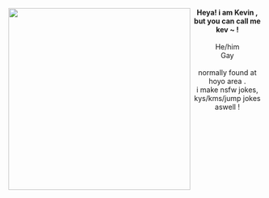 <img align="left" src="https://i.pinimg.com/736x/65/30/b8/6530b85bf57d46152e661568c86513a3.jpg" width="360"> <p align="center"> **Heya! i am Kevin , but you can call me kev ~ !** <br>
<br> He/him <br> Gay <br> <br> normally found at hoyo area . <br> i make nsfw jokes, kys/kms/jump jokes aswell ! </p>

<br>
